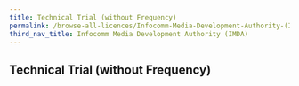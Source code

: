 ```yaml
---
title: Technical Trial (without Frequency)
permalink: /browse-all-licences/Infocomm-Media-Development-Authority-(IMDA)/Technical-Trial-(without-Frequency)
third_nav_title: Infocomm Media Development Authority (IMDA)
---
```

## Technical Trial (without Frequency)
